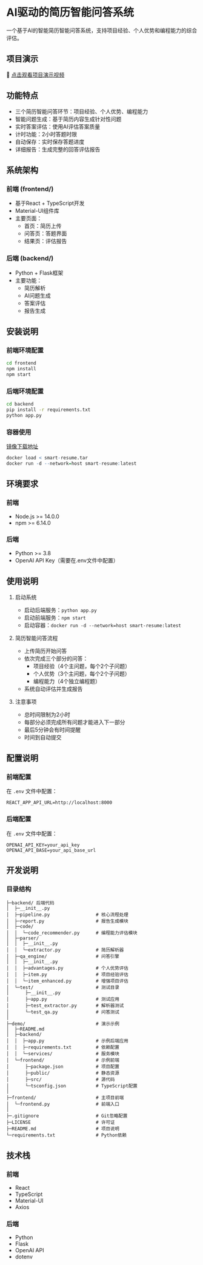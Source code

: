 # AI驱动的简历智能问答系统

一个基于AI的智能简历智能问答系统，支持项目经验、个人优势和编程能力的综合评估。

## 项目演示

🎥 [点击观看项目演示视频]([[https://www.bilibili.com/video/BV1HERkYAE8D/])

## 功能特点

- 三个简历智能问答环节：项目经验、个人优势、编程能力
- 智能问题生成：基于简历内容生成针对性问题
- 实时答案评估：使用AI评估答案质量
- 计时功能：2小时答题时限
- 自动保存：实时保存答题进度
- 详细报告：生成完整的回答评估报告

## 系统架构

### 前端 (frontend/)
- 基于React + TypeScript开发
- Material-UI组件库
- 主要页面：
  - 首页：简历上传
  - 问答页：答题界面
  - 结果页：评估报告

### 后端 (backend/)
- Python + Flask框架
- 主要功能：
  - 简历解析
  - AI问题生成
  - 答案评估
  - 报告生成

## 安装说明

### 前端环境配置
```bash
cd frontend
npm install
npm start
```

### 后端环境配置
```bash
cd backend
pip install -r requirements.txt
python app.py
```

### 容器使用

[镜像下载地址](https://pan.quark.cn/s/d9f0921b4dd0)

```q
docker load < smart-resume.tar
docker run -d --network=host smart-resume:latest
```

## 环境要求

### 前端
- Node.js >= 14.0.0
- npm >= 6.14.0

### 后端
- Python >= 3.8
- OpenAI API Key（需要在.env文件中配置）

## 使用说明

1. 启动系统
   - 启动后端服务：`python app.py`
   - 启动前端服务：`npm start`
   - 启动容器：`docker run -d --network=host smart-resume:latest`
   
2. 简历智能问答流程
   - 上传简历开始问答
   - 依次完成三个部分的问答：
     - 项目经验（4个主问题，每个2个子问题）
     - 个人优势（3个主问题，每个2个子问题）
     - 编程能力（4个独立编程题）
   - 系统自动评估并生成报告

3. 注意事项
   - 总时间限制为2小时
   - 每部分必须完成所有问题才能进入下一部分
   - 最后5分钟会有时间提醒
   - 时间到自动提交

## 配置说明

### 前端配置
在 `.env` 文件中配置：
```
REACT_APP_API_URL=http://localhost:8000
```

### 后端配置
在 `.env` 文件中配置：
```
OPENAI_API_KEY=your_api_key
OPENAI_API_BASE=your_api_base_url
```

## 开发说明

### 目录结构
```
├─backend/ 后端代码
│  ├─__init__.py
│  ├─pipeline.py                 # 核心流程处理
│  ├─report.py                   # 报告生成模块
│  ├─code/
│  │  └─code_recommender.py      # 编程能力评估模块
│  ├─parser/
│  │  ├─__init__.py
│  │  └─extractor.py             # 简历解析器
│  ├─qa_engine/                  # 问答引擎
│  │  ├─__init__.py
│  │  ├─advantages.py            # 个人优势评估
│  │  ├─item.py                  # 项目经验评估
│  │  └─item_enhanced.py         # 增强项目评估
│  └─test/                       # 测试目录
│      ├─__init__.py
│      ├─app.py                  # 测试应用
│      ├─test_extractor.py       # 解析器测试
│      └─test_qa.py              # 问答测试
│
├─demo/                          # 演示示例
│  ├─README.md
│  ├─backend/
│  │  ├─app.py                   # 示例后端应用
│  │  ├─requirements.txt         # 依赖配置
│  │  └─services/                # 服务模块
│  └─frontend/                   # 示例前端
│      ├─package.json            # 项目配置
│      ├─public/                 # 静态资源
│      ├─src/                    # 源代码
│      └─tsconfig.json           # TypeScript配置
│
├─frontend/                      # 主项目前端
│  └─frontend.py                 # 前端入口
│
├─.gitignore                     # Git忽略配置
├─LICENSE                        # 许可证
├─README.md                      # 项目说明
└─requirements.txt               # Python依赖
```

## 技术栈

### 前端
- React
- TypeScript
- Material-UI
- Axios

### 后端
- Python
- Flask
- OpenAI API
- dotenv
